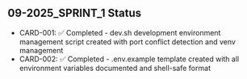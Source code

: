 ## 09-2025_SPRINT_1 Status

- CARD-001: ✅ Completed - dev.sh development environment management script created with port conflict detection and venv management
- CARD-002: ✅ Completed - .env.example template created with all environment variables documented and shell-safe format
